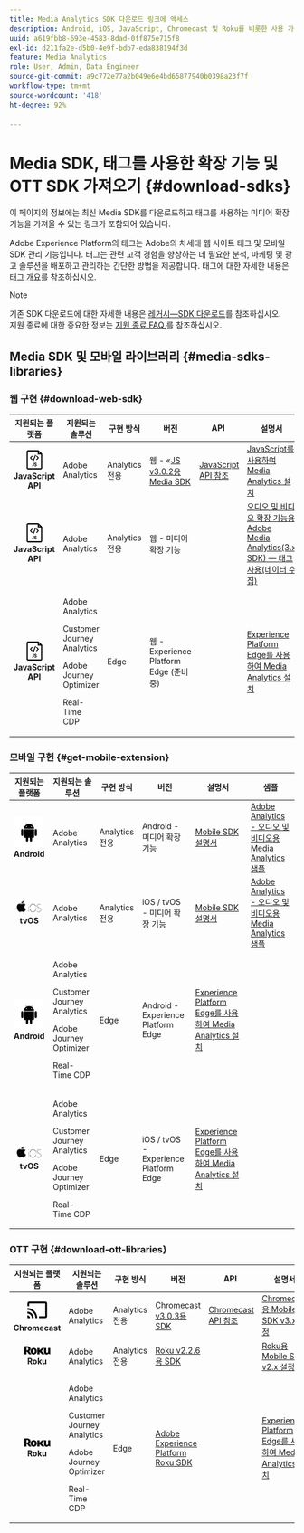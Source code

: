 ```yaml
---
title: Media Analytics SDK 다운로드 링크에 액세스
description: Android, iOS, JavaScript, Chromecast 및 Roku를 비롯한 사용 가능한 플랫폼에 대한 SDK 다운로드 링크입니다.
uuid: a619fbb8-693e-4583-8dad-0ff875e715f8
exl-id: d211fa2e-d5b0-4e9f-bdb7-eda838194f3d
feature: Media Analytics
role: User, Admin, Data Engineer
source-git-commit: a9c772e77a2b049e6e4bd65877940b0398a23f7f
workflow-type: tm+mt
source-wordcount: '418'
ht-degree: 92%

---
```


# Media SDK, 태그를 사용한 확장 기능 및 OTT SDK 가져오기 {#download-sdks}

이 페이지의 정보에는 최신 Media SDK를 다운로드하고 태그를 사용하는 미디어 확장 기능을 가져올 수 있는 링크가 포함되어 있습니다.

Adobe Experience Platform의 태그는 Adobe의 차세대 웹 사이트 태그 및 모바일 SDK 관리 기능입니다. 태그는 관련 고객 경험을 향상하는 데 필요한 분석, 마케팅 및 광고 솔루션을 배포하고 관리하는 간단한 방법을 제공합니다. 태그에 대한 자세한 내용은 [태그 개요](https://experienceleague.adobe.com/docs/platform-learn/data-collection/overview.html?lang=ko)를 참조하십시오.


>[!NOTE]
>
>기존 SDK 다운로드에 대한 자세한 내용은 [레거시—SDK 다운로드](/help/legacy/legacy-download-sdks.md)를 참조하십시오.<br>
>지원 종료에 대한 중요한 정보는 [지원 종료 FAQ ](/help/additional-resources/end-of-support-faqs.md)를 참조하십시오.

## Media SDK 및 모바일 라이브러리 {#media-sdks-libraries}

### 웹 구현 {#download-web-sdk}

| 지원되는 플랫폼 | 지원되는 솔루션 | 구현 방식 | 버전 |  API   |  설명서  |  샘플  |
|:---:|---|---|---|---| ---| ---|
| ![JavaScript 아이콘&#x200B;](assets/javascript-icon.png)</br>**JavaScript API** | Adobe Analytics | Analytics 전용 | 웹 - «[JS v3.0.2용 Media SDK](https://github.com/Adobe-Marketing-Cloud/media-sdks/releases/tag/js-v3.0.2) | [JavaScript API 참조](https://adobe-marketing-cloud.github.io/media-sdks/reference/javascript_3x/index.html) | [JavaScript를 사용하여 Media Analytics 설치](/help/implementation/media-sdk/setup/web-implementation.md) | [JS v3.0.2용 Media SDK 샘플](https://github.com/Adobe-Marketing-Cloud/media-sdks/tree/master/sdks/js/3.x) |
| ![JavaScript 아이콘&#x200B;](assets/javascript-icon.png)</br>**JavaScript API** | Adobe Analytics | Analytics 전용 | 웹 - 미디어 확장 기능 |  | [오디오 및 비디오 확장 기능용 Adobe Media Analytics(3.x SDK) — 태그 사용(데이터 수집)](https://experienceleague.adobe.com/docs/experience-platform/tags/extensions/adobe/media-analytics-3x/overview.html?lang=ko) | [오디오 및 비디오 확장 기능용 Adobe Media Analytics(3.x SDK) 샘플](https://github.com/Adobe-Marketing-Cloud/media-sdks/tree/master/samples/launch/js/3.x) |
| ![JavaScript 아이콘&#x200B;](assets/javascript-icon.png)</br>**JavaScript API** | <p>Adobe Analytics</p><p>Customer Journey Analytics</p><p>Adobe Journey Optimizer</p><p>Real-Time CDP</p> | Edge | 웹 - Experience Platform Edge (준비 중) |  | [Experience Platform Edge를 사용하여 Media Analytics 설치](/help/implementation/edge/implementation-edge.md) | |

### 모바일 구현 {#get-mobile-extension}

| 지원되는 플랫폼 | 지원되는 솔루션 | 구현 방식 | 버전 |  설명서   |  샘플  |
|:---:|---|---|---|---|---|
| ![Android 아이콘&#x200B;](assets/android-icon.png)</br>**Android** | Adobe Analytics | Analytics 전용 | Android - 미디어 확장 기능 | [Mobile SDK 설명서](https://developer.adobe.com/client-sdks/documentation/adobe-media-analytics/) | [Adobe Analytics - 오디오 및 비디오용 Media Analytics 샘플](https://github.com/Adobe-Marketing-Cloud/media-sdks/tree/master/samples/launch/mobile/android) |
| ![Apple iOS 아이콘&#x200B;](assets/ios-icon.png)<br>**tvOS** | Adobe Analytics | Analytics 전용 | iOS / tvOS - 미디어 확장 기능 | [Mobile SDK 설명서](https://developer.adobe.com/client-sdks/documentation/adobe-media-analytics/) | [Adobe Analytics - 오디오 및 비디오용 Media Analytics 샘플](https://github.com/adobe/aepsdk-media-ios/tree/main/TestApp) |
| ![Android 아이콘&#x200B;](assets/android-icon.png)</br>**Android** | <p>Adobe Analytics</p><p>Customer Journey Analytics</p><p>Adobe Journey Optimizer</p><p>Real-Time CDP</p> | Edge | Android - Experience Platform Edge | [Experience Platform Edge를 사용하여 Media Analytics 설치](/help/implementation/edge/implementation-edge.md) | |
| ![Apple iOS 아이콘&#x200B;](assets/ios-icon.png)<br>**tvOS** | <p>Adobe Analytics</p><p>Customer Journey Analytics</p><p>Adobe Journey Optimizer</p><p>Real-Time CDP</p> | Edge | iOS / tvOS - Experience Platform Edge | [Experience Platform Edge를 사용하여 Media Analytics 설치](/help/implementation/edge/implementation-edge.md) |  |

### OTT 구현 {#download-ott-libraries}

| 지원되는 플랫폼 | 지원되는 솔루션 | 구현 방식 | 버전 |  API   |  설명서  |
|:---:|---|---|---|---|---|
| ![Chromecast 아이콘&#x200B;](assets/chromecast-icon.png)</br>**Chromecast** | Adobe Analytics | Analytics 전용 | [Chromecast v3.0.3용 SDK](https://github.com/Adobe-Marketing-Cloud/media-sdks/releases/tag/chromecast-v3.0.3) | [Chromecast API 참조](https://adobe-marketing-cloud.github.io/media-sdks/reference/chromecast/) | [Chromecast용 Mobile SDK v3.x 설정](/help/implementation/media-sdk/setup/set-up-chromecast.md) |
| ![Roku 아이콘&#x200B;](assets/roku-icon.png)</br>**Roku** | Adobe Analytics | Analytics 전용 | [Roku v2.2.6용 SDK](https://github.com/Adobe-Marketing-Cloud/media-sdks/releases/tag/roku-v2.2.6) |  | [Roku용 Mobile SDK v2.x 설정](/help/implementation/media-sdk/setup/set-up-roku.md) |
| ![Roku 아이콘&#x200B;](assets/roku-icon.png)</br>**Roku** | <p>Adobe Analytics</p><p>Customer Journey Analytics</p><p>Adobe Journey Optimizer</p><p>Real-Time CDP</p> | Edge | [Adobe Experience Platform Roku SDK](https://github.com/adobe/aepsdk-roku/tree/main) |  | [Experience Platform Edge를 사용하여 Media Analytics 설치](/help/implementation/edge/implementation-edge.md) |
